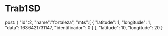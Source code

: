 # Trab1SD

post:
{
"id":2,
"name":"fortaleza",
"mts":[
{
"latitude": 1,
"longitude": 1,
"data": 1636421731147,
"identificador": 0
}
],
"latitude": 10,
"longitude": 20
}

